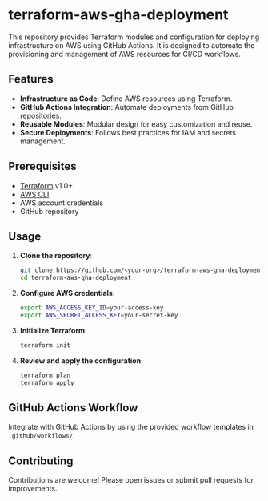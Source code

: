# terraform-aws-gha-deployment

This repository provides Terraform modules and configuration for deploying infrastructure on AWS using GitHub Actions. It is designed to automate the provisioning and management of AWS resources for CI/CD workflows.

## Features

- **Infrastructure as Code**: Define AWS resources using Terraform.
- **GitHub Actions Integration**: Automate deployments from GitHub repositories.
- **Reusable Modules**: Modular design for easy customization and reuse.
- **Secure Deployments**: Follows best practices for IAM and secrets management.

## Prerequisites

- [Terraform](https://www.terraform.io/downloads.html) v1.0+
- [AWS CLI](https://docs.aws.amazon.com/cli/latest/userguide/getting-started-install.html)
- AWS account credentials
- GitHub repository

## Usage

1. **Clone the repository**:
    ```sh
    git clone https://github.com/<your-org>/terraform-aws-gha-deployment.git
    cd terraform-aws-gha-deployment
    ```

2. **Configure AWS credentials**:
    ```sh
    export AWS_ACCESS_KEY_ID=your-access-key
    export AWS_SECRET_ACCESS_KEY=your-secret-key
    ```

3. **Initialize Terraform**:
    ```sh
    terraform init
    ```

4. **Review and apply the configuration**:
    ```sh
    terraform plan
    terraform apply
    ```

## GitHub Actions Workflow

Integrate with GitHub Actions by using the provided workflow templates in `.github/workflows/`.

## Contributing

Contributions are welcome! Please open issues or submit pull requests for improvements.
